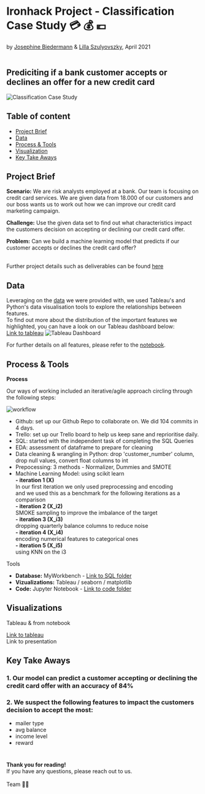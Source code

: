 # Ironhack Project - Classification Case Study :credit_card: :moneybag: :euro:
by [Josephine Biedermann](https://github.com/JosephineBiedermann) & [Lilla Szulyovszky](https://github.com/lillaszulyovszky), April 2021
<br/><br/>
## Prediciting if a bank customer accepts or declines an offer for a new credit card

![Classification Case Study](https://github.com/lillaszulyovszky/ironhack-case-study-classification/blob/main/images/presentation/Readme_header.png?raw=true)

## Table of content

- [Project Brief](https://github.com/lillaszulyovszky/ironhack-case-study-classification/blob/main/README.md#project-brief)
- [Data](https://github.com/lillaszulyovszky/ironhack-case-study-classification/blob/main/README.md#data)
- [Process & Tools](https://github.com/lillaszulyovszky/ironhack-case-study-classification#process--tools)
- [Visualization](https://github.com/lillaszulyovszky/ironhack-case-study-classification#visualizations)
- [Key Take Aways](https://github.com/lillaszulyovszky/ironhack-case-study-classification#key-take-aways)

## Project Brief
**Scenario:**
We are risk analysts employed at a bank. Our team is focusing on credit card services.
We are given data from 18.000 of our customers and our boss wants us to work out how we can improve our credit card marketing campaign.

**Challenge:**
Use the given data set to find out what characteristics impact the customers decision on accepting or declining our credit card offer.

**Problem:**
Can we build a machine learning model that predicts if our customer accepts or declines the credit card offer?<br/><br/>

Further project details such as deliverables can be found [here](https://github.com/lillaszulyovszky/ironhack-case-study-classification/tree/main/project_details)

## Data

Leveraging on the [data](https://github.com/lillaszulyovszky/ironhack-case-study-classification/tree/main/data_sets) we were provided with, we used Tableau's and Python's data visualisation tools to explore the relationships between features. <br/>
To find out more about the distribution of the important features we highlighted, you can have a look on our Tableau dashboard below:<br/>
[Link to tableau](https://public.tableau.com/profile/szulyovszky.lilla#!/vizhome/CaseStudyClassification_Lilla/Task9-Dashboard2?publish=yes) 
![Tableau Dashboard](https://github.com/lillaszulyovszky/ironhack-case-study-classification/blob/main/images/metrics_visuals/tableau_screenshot.png?raw=true)

For further details on all features, please refer to the [notebook](https://github.com/lillaszulyovszky/ironhack-case-study-classification/blob/main/code/Case%20Study%20-%20Classification.ipynb).

## Process & Tools

**Process**

Our ways of working included an iterative/agile approach circling through the following steps:

![workflow](https://github.com/lillaszulyovszky/ironhack-case-study-classification/blob/main/images/presentation/workflow.png?raw=true")

- Github: set up our Github Repo to collaborate on. We did 104 commits in 4 days. <br/>
- Trello: set up our Trello board to help us keep sane and reprioritise daily.<br/>
- SQL: started with the independent task of completing the SQL Queries<br/>
- EDA: assessment of dataframe to prepare for cleaning<br/>
- Data cleaning & wrangling in Python: drop 'customer_number' column, drop null values, convert float columns to int<br/>
- Prepocessing: 3 methods - Normalizer, Dummies and SMOTE<br/>
- Machine Learning Model: using scikit learn<br/>
**- iteration 1 (X)**<br/>
In our first iteration we only used preprocessing and encoding <br/>
and we used this as a benchmark for the following iterations as a comparison<br/>
**- iteration 2 (X_i2)**<br/>
SMOKE sampling to improve the imbalance of the target<br/>
**- iteration 3 (X_i3)**<br/>
dropping quarterly balance columns to reduce noise<br/>
**- iteration 4 (X_i4)**<br/>
encoding numerical features to categorical ones<br/>
**- iteration 5 (X_i5)**<br/>
using KNN on the i3<br/>

Tools
 - **Database:** MyWorkbench - [Link to SQL folder](https://github.com/lillaszulyovszky/ironhack-case-study-classification/tree/main/sql)
 - **Vizualizations:** Tableau / seaborn / matplotlib
 - **Code:** Jupyter Notebook - [Link to code folder](https://github.com/lillaszulyovszky/ironhack-case-study-classification/tree/main/code)

## Visualizations

Tableau & from notebook

[Link to tableau](https://public.tableau.com/profile/szulyovszky.lilla#!/vizhome/CaseStudyClassification_Lilla/Task9-Dashboard2?publish=yes) <br/>
Link to presentation

## Key Take Aways

### 1. Our model can predict a customer accepting or declining the credit card offer with an accuracy of 84%
### 2. We suspect the following features to impact the customers decision to accept the most:
  - mailer type
  - avg balance
  - income level
  - reward
# 

**Thank you for reading!** <br/>
If you have any questions, please reach out to us.<br/><br/>
Team :mage_woman:
